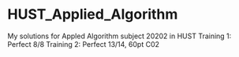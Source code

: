 # HUST_Applied_Algorithm
 My solutions for Appled Algorithm subject 20202 in HUST
Training 1: Perfect 8/8
Training 2: Perfect 13/14, 60pt C02

